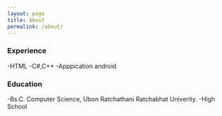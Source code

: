 ```yaml
---
layout: page
title: About
permalink: /about/
---
```


### Experience
-HTML
-C#,C++
-Apppication android

### Education
-Bs.C. Computer Science, Ubon Ratchathani Ratchabhat Univerity.
-High School
